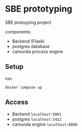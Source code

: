 # SBE prototyping

SBE protoyping project

components:

* Backend (Flask)
* postgres database
* camunda process engine  
<!-- * Frontend (React) -->

## Setup

run

`docker compose up`

## Access

* Backend `localhost:5001`
* postgres `localhost:5432`
* camunda engine `localhost:8080`
  